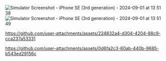 ![Simulator Screenshot - iPhone SE (3rd generation) - 2024-09-01 at 13 51 38](https://github.com/user-attachments/assets/923a2f3e-c8a5-465a-9d28-b1016c78c4d9)
![Simulator Screenshot - iPhone SE (3rd generation) - 2024-09-01 at 13 51 49](https://github.com/user-attachments/assets/1941287c-5ea3-4b25-805b-10dd9c0f482c)


https://github.com/user-attachments/assets/224832a4-d304-4204-88c9-cca237a53331



https://github.com/user-attachments/assets/0d6fa2c3-60ab-440b-9685-b543ed29156c

